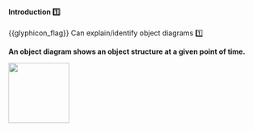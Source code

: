 <div id="title">

#### Introduction :one:

</div>

<span id="prereqs"></span>

<span id="outcomes">{{glyphicon_flag}} Can explain/identify object diagrams :one:</span>

<div id="body">

**An object diagram shows an object structure at a given point of time.**

<tip-box> 

<img src="{{baseUrl}}/oopDesign/associations/basic/images/completeStructure.png" height="120" />

</tip-box>


</div>

<div id="extras">
</div>
